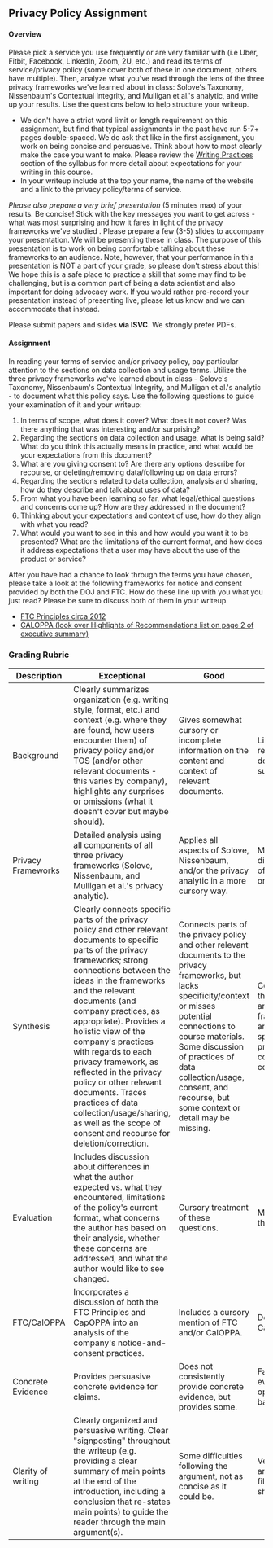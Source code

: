 ## Privacy Policy Assignment

#### Overview

Please pick a service you use frequently or are very familiar with (i.e Uber, Fitbit, Facebook, LinkedIn, Zoom, 2U, etc.) and read its terms of service/privacy policy (some cover both of these in one document, others have multiple). Then, analyze what you've read through the lens of the three privacy frameworks we've learned about in class: Solove's Taxonomy, Nissenbaum's Contextual Integrity, and Mulligan et al.'s analytic, and write up your results. Use the questions below to help structure your writeup.
* We don't have a strict word limit or length requirement on this assignment, but find that typical assignments in the past have run 5-7+ pages double-spaced. We do ask that like in the first assignment, you work on being concise and persuasive. Think about how to most clearly make the case you want to make. Please review the [Writing Practices](https://github.com/UC-Berkeley-I-School/w231/blob/master/README.md#writing-practices) section of the syllabus for more detail about expectations for your writing in this course.
* In your writeup include at the top your name, the name of the website and a link to the privacy policy/terms of service. 

*Please also prepare a very brief presentation* (5 minutes max) of your results. Be concise! Stick with the key messages you want to get across - what was most surprising and how it fares in light of the privacy frameworks we've studied <!--, and how users reacted via UserTesting-->. Please prepare a few (3-5) slides to accompany your presentation. We will be presenting these in class. The purpose of this presentation is to work on being comfortable talking about these frameworks to an audience. Note, however, that your performance in this presentation is NOT a part of your grade, so please don't stress about this! We hope this is a safe place to practice a skill that some may find to be challenging, but is a common part of being a data scientist and also important for doing advocacy work. If you would rather pre-record your presentation instead of presenting live, please let us know and we can accommodate that instead.

Please submit papers and slides **via ISVC.** We strongly prefer PDFs.

#### Assignment

In reading your terms of service and/or privacy policy, pay particular attention to the sections on data collection and usage terms. Utilize the three privacy frameworks we've learned about in class - Solove's Taxonomy, Nissenbaum's Contextual Integrity, and Mulligan et al.'s analytic - to document what this policy says. Use the following questions to guide your examination of it and your writeup:

1. In terms of scope, what does it cover? What does it not cover? Was there anything that was interesting and/or surprising?
2. Regarding the sections on data collection and usage, what is being said? What do you think this actually means in practice, and what would be your expectations from this document?
3. What are you giving consent to? Are there any options describe for recourse, or deleting/removing data/following up on data errors?
4. Regarding the sections related to data collection, analysis and sharing, how do they describe and talk about uses of data?
5. From what you have been learning so far, what legal/ethical questions and concerns come up? How are they addressed in the document?
6. Thinking about your expectations and context of use, how do they align with what you read?
7. What would you want to see in this and how would you want it to be presented? What are the limitations of the current format, and how does it address expectations that a user may have about the use of the product or service?

After you have had a chance to look through the terms you have chosen, please take a look at the following frameworks for notice and consent provided by both the DOJ and FTC. How do these line up with you what you just read? Please be sure to discuss both of them in your writeup.
  * [FTC Principles circa 2012](https://www.ftc.gov/sites/default/files/documents/reports/federal-trade-commission-report-protecting-consumer-privacy-era-rapid-change-recommendations/120326privacyreport.pdf)
  * [CALOPPA (look over Highlights of Recommendations list on page 2 of executive summary)](https://oag.ca.gov/sites/all/files/agweb/pdfs/cybersecurity/making_your_privacy_practices_public.pdf)

<!--#### What do other people think about the terms?

Create a short online survey and **ask 2-3 friends or family members** (NOT students or alums of this class, please!) to go through the Privacy Policy and Terms and Conditions that you selected and see what they think. Include a summary of these results in your writeup. 
Here are some standard questions that you can use for your survey. Feel free to use what is below, construct your own, or modify what is below to your own interests.
* What do you think is in this privacy policy?
* Go to and read through the following sections (Provide them sections to look at x, y, z). 
  * For each section - what did it say?
  * Is this different than your expectations? How?
  * Does this change the way you’d think about using the service/app/etc? Why or why not?
* What would you like to see? Why? -->

### Grading Rubric

Description | Exceptional | Good | Needs Work
-|-|-|-
Background | Clearly summarizes organization (e.g. writing style, format, etc.) and context (e.g. where they are found, how users encounter them) of privacy policy and/or TOS (and/or other relevant documents - this varies by company), highlights any surprises or omissions (what it doesn't cover but maybe should). | Gives somewhat cursory or incomplete information on the content and context of relevant documents. | Little or no description of relevant documents, does not identify surprises or omissions.
Privacy Frameworks | Detailed analysis using all components of all three privacy frameworks (Solove, Nissenbaum, and Mulligan et al.'s privacy analytic). | Applies all aspects of Solove, Nissenbaum, and/or the privacy analytic in a more cursory way. | Misuses or omits discussion of large parts of privacy frameworks, or entire frameworks.
Synthesis | Clearly connects specific parts of the privacy policy and other relevant documents to specific parts of the privacy frameworks; strong connections between the ideas in the frameworks and the relevant documents (and company practices, as appropriate). Provides a holistic view of the company's practices with regards to each privacy framework, as reflected in the privacy policy or other relevant documents. Traces practices of data collection/usage/sharing, as well as the scope of consent and recourse for deletion/correction. | Connects parts of the privacy policy and other relevant documents to the privacy frameworks, but lacks specificity/context or misses potential connections to course materials. Some discussion of practices of data collection/usage, consent, and recourse, but some context or detail may be missing. | Connections between the relevant documents and the privacy frameworks lack detail or are misapplied. Does not specifically address practices of data collection/usage/sharing, consent, and recourse.
Evaluation | Includes discussion about differences in what the author expected vs. what they encountered, limitations of the policy's current format, what concerns the author has based on their analysis, whether these concerns are addressed, and what the author would like to see changed. | Cursory treatment of these questions. | Missing one or more of these questions.
FTC/CalOPPA | Incorporates a discussion of both the FTC Principles and CapOPPA into an analysis of the company's notice-and-consent practices. | Includes a cursory mention of FTC and/or CalOPPA. | Does not include FTC or CalOPPA in analysis.
Concrete Evidence | Provides persuasive concrete evidence for claims. | Does not consistently provide concrete evidence, but provides some. | Fails to provide concrete evidence (e.g. states opinions with no backing). 
Clarity of writing | Clearly organized and persuasive writing. Clear "signposting" throughout the writeup (e.g. providing a clear summary of main points at the end of the introduction, including a conclusion that re-states main points) to guide the reader through the main argument(s).  | Some difficulties following the argument, not as concise as it could be. | Very hard to follow argument; either lots of filler or much too short/underdeveloped.
<!-- TODO UserTesting -->
